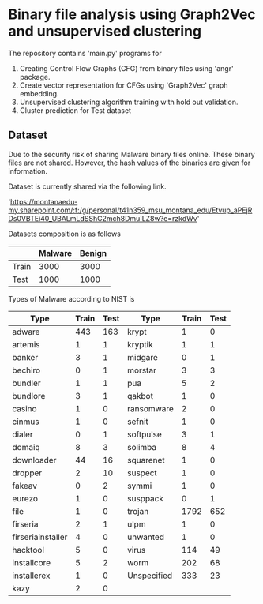 # Binary file analysis using Graph2Vec and unsupervised clustering

The repository contains 'main.py' programs for
1. Creating Control Flow Graphs (CFG) from binary files using 'angr' package.
2. Create vector representation for CFGs using 'Graph2Vec' graph embedding.
3. Unsupervised clustering algorithm training with hold out validation.
4. Cluster prediction for Test dataset

## Dataset

Due to the security risk of sharing Malware binary files online. These binary files 
are not shared. However, the hash values of the binaries are given for information. 

Dataset is currently shared via the following link.

'https://montanaedu-my.sharepoint.com/:f:/g/personal/t41n359_msu_montana_edu/Etvup_aPEjRDs0VBTEi40_UBALmLdSShC2mch8DmuILZ8w?e=rzkdWv'

Datasets composition is as follows 

|       | Malware | Benign |
| ------|---------|--------|
| Train | 3000    | 3000   |
| Test  | 1000    | 1000   |

Types of Malware according to NIST is  

| **Type**          | **Train** | **Test** | **Type**    | **Train** | **Test** |
|-------------------|-----------|----------|-------------|-----------|----------|
| adware            | 443       | 163      | krypt       | 1         | 0        |
| artemis           | 1         | 1        | kryptik     | 1         | 1        |
| banker            | 3         | 1        | midgare     | 0         | 1        |
| bechiro           | 0         | 1        | morstar     | 3         | 3        |
| bundler           | 1         | 1        | pua         | 5         | 2        |
| bundlore          | 3         | 1        | qakbot      | 1         | 0        |
| casino            | 1         | 0        | ransomware  | 2         | 0        |
| cinmus            | 1         | 0        | sefnit      | 1         | 0        |
| dialer            | 0         | 1        | softpulse   | 3         | 1        |
| domaiq            | 8         | 3        | solimba     | 8         | 4        |
| downloader        | 44        | 16       | squarenet   | 1         | 0        |
| dropper           | 2         | 10       | suspect     | 1         | 0        |
| fakeav            | 0         | 2        | symmi       | 1         | 0        |
| eurezo            | 1         | 0        | susppack    | 0         | 1        |
| file              | 1         | 0        | trojan      | 1792      | 652      |
| firseria          | 2         | 1        | ulpm        | 1         | 0        |
| firseriainstaller | 4         | 0        | unwanted    | 1         | 0        |
| hacktool          | 5         | 0        | virus       | 114       | 49       |
| installcore       | 5         | 2        | worm        | 202       | 68       |
| installerex       | 1         | 0        | Unspecified | 333       | 23       |
| kazy              | 2         | 0        |             |           |          |
